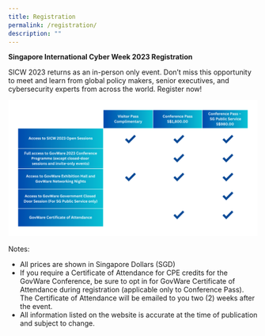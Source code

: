 ```yaml
---
title: Registration
permalink: /registration/
description: ""
---
```

**Singapore International Cyber Week 2023 Registration**

SICW 2023 returns as an in-person only event. Don’t miss this opportunity to meet and learn from global policy makers, senior executives, and cybersecurity experts from across the world. Register now<a href="https://www.gevme.com/sicw-govware2023" target="_blank"></a>! 

![](/images/260623-table-v2.png)

Notes:
-	All prices are shown in Singapore Dollars (SGD)
-	If you require a Certificate of Attendance for CPE credits for the GovWare Conference, be sure to opt in for GovWare Certificate of Attendance during registration (applicable only to Conference Pass). The Certificate of Attendance will be emailed to you two (2) weeks after the event.
-	All information listed on the website is accurate at the time of publication and subject to change.